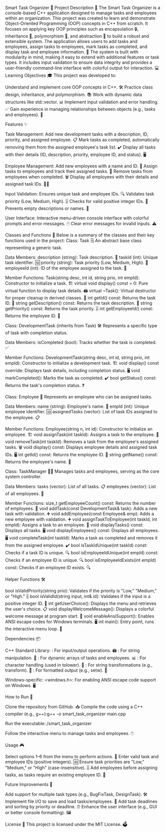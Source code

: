 Smart Task Organizer 🚀
Project Description 📝
The Smart Task Organizer is a console-based C++ application designed to manage tasks and employees within an organization. This project was created to learn and demonstrate Object-Oriented Programming (OOP) concepts in C++ from scratch. It focuses on applying key OOP principles such as encapsulation 🔒, inheritance 🌳, polymorphism 🔄, and abstraction 🧠 to build a robust and extensible system. The application allows users to add tasks and employees, assign tasks to employees, mark tasks as completed, and display task and employee information. 🎯
The system is built with modularity in mind, making it easy to extend with additional features or task types. It includes input validation to ensure data integrity and provides a user-friendly command-line interface with colorful output for interaction. 💻
Learning Objectives 🎓
This project was developed to:

Understand and implement core OOP concepts in C++. 🛠️
Practice class design, inheritance, and polymorphism. 📚
Work with dynamic data structures like std::vector. 📊
Implement input validation and error handling. ✅
Gain experience in managing relationships between objects (e.g., tasks and employees). 🤝

Features ✨

Task Management:
Add new development tasks with a description, ID, priority, and assigned employee. 📋
Mark tasks as completed, automatically removing them from the assigned employee's task list. ✔️
Display all tasks with their details (ID, description, priority, employee ID, and status). 🖥️


Employee Management:
Add new employees with a name and ID. 👷
Assign tasks to employees and track their assigned tasks. 📌
Remove tasks from employees when completed. 🗑️
Display all employees with their details and assigned task IDs. 🧑‍💼


Input Validation:
Ensures unique task and employee IDs. 🔍
Validates task priority (Low, Medium, High). 🎚️
Checks for valid positive integer IDs. 🔢
Prevents empty descriptions or names. 🚫


User Interface:
Interactive menu-driven console interface with colorful prompts and error messages. 🖱️
Clear error messages for invalid inputs. ⚠️



Classes and Functions 🧩
Below is a summary of the classes and their key functions used in the project:
Class: Task 🗒️
An abstract base class representing a generic task.

Data Members:
description (string): Task description. 📜
taskId (int): Unique task identifier. 🆔
priority (string): Task priority (Low, Medium, High). 🎯
employeeId (int): ID of the employee assigned to the task. 👤


Member Functions:
Task(string desc, int id, string prio, int empId): Constructor to initialize a task. 🏗️
virtual void display() const = 0: Pure virtual function to display task details. 🖨️
virtual ~Task(): Virtual destructor for proper cleanup in derived classes. 🧹
int getId() const: Returns the task ID. 🔢
string getDescription() const: Returns the task description. 📝
string getPriority() const: Returns the task priority. 🎚️
int getEmployeeId() const: Returns the employee ID. 👤



Class: DevelopmentTask (inherits from Task) 🛠️
Represents a specific type of task with completion status.

Data Members:
isCompleted (bool): Tracks whether the task is completed. ✅


Member Functions:
DevelopmentTask(string desc, int id, string prio, int empId): Constructor to initialize a development task. 🏗️
void display() const override: Displays task details, including completion status. 🖥️
void markCompleted(): Marks the task as completed. ✔️
bool getStatus() const: Returns the task's completion status. ❓



Class: Employee 👷
Represents an employee who can be assigned tasks.

Data Members:
name (string): Employee's name. 🧑
empId (int): Unique employee identifier. 🆔
assignedTasks (vector): List of task IDs assigned to the employee. 📋


Member Functions:
Employee(string n, int id): Constructor to initialize an employee. 🏗️
void assignTask(int taskId): Assigns a task to the employee. 📌
void removeTask(int taskId): Removes a task from the employee's assigned tasks. 🗑️
void display() const: Displays employee details and assigned task IDs. 🖥️
int getId() const: Returns the employee ID. 🔢
string getName() const: Returns the employee's name. 🧑



Class: TaskManager 🧑‍💼
Manages tasks and employees, serving as the core system controller.

Data Members:
tasks (vector): List of all tasks. 📋
employees (vector): List of all employees. 👥


Member Functions:
size_t getEmployeeCount() const: Returns the number of employees. 🔢
void addTask(const DevelopmentTask& task): Adds a new task with validation. ➕
void addEmployee(const Employee& emp): Adds a new employee with validation. ➕
void assignTaskToEmployee(int taskId, int empId): Assigns a task to an employee. 📌
void displayTasks() const: Displays all tasks. 🖥️
void displayEmployees() const: Displays all employees. 🖥️
void completeTask(int taskId): Marks a task as completed and removes it from the assigned employee. ✔️
bool isTaskIdUnique(int taskId) const: Checks if a task ID is unique. 🔍
bool isEmployeeIdUnique(int empId) const: Checks if an employee ID is unique. 🔍
bool isEmployeeIdExists(int empId) const: Checks if an employee ID exists. 🔍



Helper Functions 🛠️

bool isValidPriority(string prio): Validates if the priority is "Low," "Medium," or "High." 🎚️
bool isValidId(string input, int& id): Validates if the input is a positive integer ID. 🔢
int getUserChoice(): Displays the menu and retrieves the user's choice. 📋
void displayWelcomeMessage(): Displays a colorful welcome message at program start. 🚀
void enableAnsiSupport(): Enables ANSI escape codes for Windows terminals. 🖥️
int main(): Entry point, runs the interactive menu loop. 🚪

Dependencies 📦

C++ Standard Library:
<iostream>: For input/output operations. 🖨️
<string>: For string manipulation. 📝
<vector>: For dynamic arrays of tasks and employees. 📊
<cctype>: For character handling (used in tolower). 🔡
<algorithm>: For string transformations (e.g., transform). 🔄
<iomanip>: For formatted output (e.g., setw). 📏


Windows-specific:
<windows.h>: For enabling ANSI escape code support on Windows. 🖥️



How to Run 🏃

Clone the repository from GitHub. 📥
Compile the code using a C++ compiler (e.g., g++):g++ -o smart_task_organizer main.cpp


Run the executable:./smart_task_organizer


Follow the interactive menu to manage tasks and employees. 🖱️

Usage 🎮

Select options 1–6 from the menu to perform actions. 🔢
Enter valid task and employee IDs (positive integers). 🆔
Ensure task priorities are "Low," "Medium," or "High" (case-insensitive). 🎚️
Add employees before assigning tasks, as tasks require an existing employee ID. 👷

Future Improvements 🚀

Add support for multiple task types (e.g., BugFixTask, DesignTask). 🛠️
Implement file I/O to save and load tasks/employees. 💾
Add task deadlines and sorting by priority or deadline. ⏰
Enhance the user interface (e.g., GUI or better console formatting). 🖼️

License 📜
This project is licensed under the MIT License. 🗳️